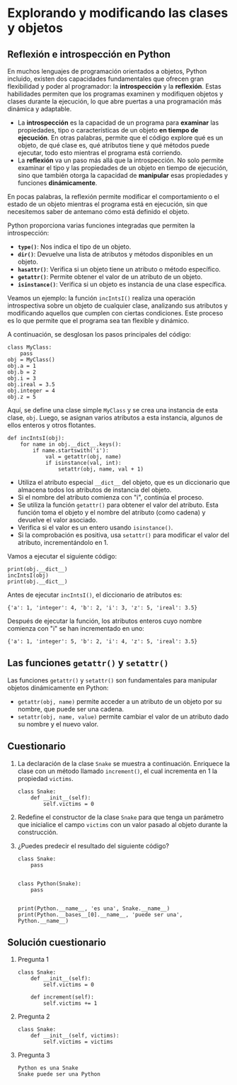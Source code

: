 # Explorando y modificando las clases y objetos

## Reflexión e introspección en Python

En muchos lenguajes de programación orientados a objetos, Python incluido, existen dos capacidades fundamentales que ofrecen gran flexibilidad y poder al programador: la **introspección** y la **reflexión**. Estas habilidades permiten que los programas examinen y modifiquen objetos y clases durante la ejecución, lo que abre puertas a una programación más dinámica y adaptable.

* La **introspección** es la capacidad de un programa para **examinar** las propiedades, tipo o características de un objeto **en tiempo de ejecución**. En otras palabras, permite que el código explore qué es un objeto, de qué clase es, qué atributos tiene y qué métodos puede ejecutar, todo esto mientras el programa está corriendo.
* La **reflexión** va un paso más allá que la introspección. No solo permite examinar el tipo y las propiedades de un objeto en tiempo de ejecución, sino que también otorga la capacidad de **manipular** esas propiedades y funciones **dinámicamente**.

En pocas palabras, la reflexión permite modificar el comportamiento o el estado de un objeto mientras el programa está en ejecución, sin que necesitemos saber de antemano cómo está definido el objeto.

Python proporciona varias funciones integradas que permiten la introspección:

* **`type()`**: Nos indica el tipo de un objeto.
* **`dir()`**: Devuelve una lista de atributos y métodos disponibles en un objeto.
* **`hasattr()`**: Verifica si un objeto tiene un atributo o método específico.
* **`getattr()`**: Permite obtener el valor de un atributo de un objeto.
* **`isinstance()`**: Verifica si un objeto es instancia de una clase específica.


Veamos un ejemplo: la función `incIntsI()` realiza una operación introspectiva sobre un objeto de cualquier clase, analizando sus atributos y modificando aquellos que cumplen con ciertas condiciones. Este proceso es lo que permite que el programa sea tan flexible y dinámico.

A continuación, se desglosan los pasos principales del código:
  
```
class MyClass:
    pass
obj = MyClass()
obj.a = 1
obj.b = 2
obj.i = 3
obj.ireal = 3.5
obj.integer = 4
obj.z = 5
```

Aquí, se define una clase simple `MyClass` y se crea una instancia de esta clase, `obj`. Luego, se asignan varios atributos a esta instancia, algunos de ellos enteros y otros flotantes.


```
def incIntsI(obj):
    for name in obj.__dict__.keys():
        if name.startswith('i'):
            val = getattr(obj, name)
            if isinstance(val, int):
                setattr(obj, name, val + 1)
```

* Utiliza el atributo especial `__dict__` del objeto, que es un diccionario que almacena todos los atributos de instancia del objeto. 
* Si el nombre del atributo comienza con "i", continúa el proceso.
* Se utiliza la función `getattr()` para obtener el valor del atributo. Esta función toma el objeto y el nombre del atributo (como cadena) y devuelve el valor asociado.
* Verifica si el valor es un entero usando `isinstance()`.
* Si la comprobación es positiva, usa `setattr()` para modificar el valor del atributo, incrementándolo en 1.

Vamos a ejecutar el siguiente código:

```
print(obj.__dict__)
incIntsI(obj)
print(obj.__dict__)
```

Antes de ejecutar `incIntsI()`, el diccionario de atributos es:
```
{'a': 1, 'integer': 4, 'b': 2, 'i': 3, 'z': 5, 'ireal': 3.5}
```
Después de ejecutar la función, los atributos enteros cuyo nombre comienza con "i" se han incrementado en uno:
```
{'a': 1, 'integer': 5, 'b': 2, 'i': 4, 'z': 5, 'ireal': 3.5}
```

## Las funciones `getattr()` y `setattr()`

Las funciones `getattr()` y `setattr()` son fundamentales para manipular objetos dinámicamente en Python:

* `getattr(obj, name)` permite acceder a un atributo de un objeto por su nombre, que puede ser una cadena.
* `setattr(obj, name, value)` permite cambiar el valor de un atributo dado su nombre y el nuevo valor.

## Cuestionario

1. La declaración de la clase `Snake` se muestra a continuación. Enriquece la clase con un método llamado `increment()`, el cual incrementa en 1 la propiedad `victims`.
    ```
    class Snake:
        def __init__(self):
            self.victims = 0
    ```

2. Redefine el constructor de la clase `Snake` para que tenga un parámetro que inicialice el campo `victims` con un valor pasado al objeto durante la construcción.


3. ¿Puedes predecir el resultado del siguiente código?
    ```
    class Snake:
        pass


    class Python(Snake):
        pass


    print(Python.__name__, 'es una', Snake.__name__)
    print(Python.__bases__[0].__name__, 'puede ser una', Python.__name__)
    ```

## Solución cuestionario

1. Pregunta 1
    ```
    class Snake:
        def __init__(self):
            self.victims = 0

        def increment(self):
            self.victims += 1
    ```

2. Pregunta 2
    ```
    class Snake:
        def __init__(self, victims):
            self.victims = victims	

    ```
3. Pregunta 3

    ```
    Python es una Snake
    Snake puede ser una Python
    ```
